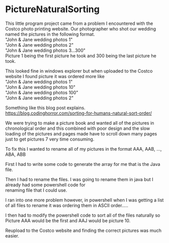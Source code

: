 # PictureNaturalSorting

This little program project came from a problem I encountered with the Costco photo printing website.
Our photographer who shot our wedding named the pictures in the following format.    
"John & Jane wedding photos 1"   
"John & Jane wedding photos 2"   
"John & Jane wedding photos 3...300"    
Picture 1 being the first picture he took and 300 being the last picture he took.

This looked fine in windows explorer but when uploaded to the Costco website I found picture it was ordered more like   
"John & Jane wedding photos 1"  
"John & Jane wedding photos 10"   
"John & Jane wedding photos 100"    
"John & Jane wedding photos 2"    

Something like this blog post explains.
https://blog.codinghorror.com/sorting-for-humans-natural-sort-order/

We were trying to make a picture book and wanted all of the pictures in chronological order and this combined with 
poor design and the slow loading of the pictures and pages made have to scroll down many pages just to get pictures 7 
very time consuming.

To fix this I wanted to rename all of my pictures in the format AAA, AAB, ..., ABA, ABB   

First I had to write some code to generate the array for me that is the Java file.   

Then I had to rename the files. I was going to rename them in java but I already had some powershell code for   
renaming file that I could use. 

I ran into one more problem however, in powershell when I was getting a list of all files to rename it was ordering them 
in ASCII order..... 

I then had to modify the powershell code to sort all of the files naturally 
so Picture AAA would be the first and AAJ would be picture 10.

Reupload to the Costco website and finding the correct pictures was much easier.
